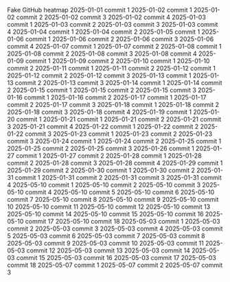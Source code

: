 Fake GitHub heatmap
2025-01-01 commit 1
2025-01-02 commit 1
2025-01-02 commit 2
2025-01-02 commit 3
2025-01-02 commit 4
2025-01-03 commit 1
2025-01-03 commit 2
2025-01-03 commit 3
2025-01-03 commit 4
2025-01-04 commit 1
2025-01-04 commit 2
2025-01-05 commit 1
2025-01-06 commit 1
2025-01-06 commit 2
2025-01-06 commit 3
2025-01-06 commit 4
2025-01-07 commit 1
2025-01-07 commit 2
2025-01-08 commit 1
2025-01-08 commit 2
2025-01-08 commit 3
2025-01-08 commit 4
2025-01-09 commit 1
2025-01-09 commit 2
2025-01-10 commit 1
2025-01-10 commit 2
2025-01-11 commit 1
2025-01-11 commit 2
2025-01-12 commit 1
2025-01-12 commit 2
2025-01-12 commit 3
2025-01-13 commit 1
2025-01-13 commit 2
2025-01-13 commit 3
2025-01-14 commit 1
2025-01-14 commit 2
2025-01-15 commit 1
2025-01-15 commit 2
2025-01-15 commit 3
2025-01-16 commit 1
2025-01-16 commit 2
2025-01-17 commit 1
2025-01-17 commit 2
2025-01-17 commit 3
2025-01-18 commit 1
2025-01-18 commit 2
2025-01-18 commit 3
2025-01-18 commit 4
2025-01-19 commit 1
2025-01-20 commit 1
2025-01-21 commit 1
2025-01-21 commit 2
2025-01-21 commit 3
2025-01-21 commit 4
2025-01-22 commit 1
2025-01-22 commit 2
2025-01-22 commit 3
2025-01-23 commit 1
2025-01-23 commit 2
2025-01-23 commit 3
2025-01-24 commit 1
2025-01-24 commit 2
2025-01-25 commit 1
2025-01-25 commit 2
2025-01-25 commit 3
2025-01-26 commit 1
2025-01-27 commit 1
2025-01-27 commit 2
2025-01-28 commit 1
2025-01-28 commit 2
2025-01-28 commit 3
2025-01-28 commit 4
2025-01-29 commit 1
2025-01-29 commit 2
2025-01-30 commit 1
2025-01-30 commit 2
2025-01-31 commit 1
2025-01-31 commit 2
2025-01-31 commit 3
2025-01-31 commit 4
2025-05-10 commit 1
2025-05-10 commit 2
2025-05-10 commit 3
2025-05-10 commit 4
2025-05-10 commit 5
2025-05-10 commit 6
2025-05-10 commit 7
2025-05-10 commit 8
2025-05-10 commit 9
2025-05-10 commit 10
2025-05-10 commit 11
2025-05-10 commit 12
2025-05-10 commit 13
2025-05-10 commit 14
2025-05-10 commit 15
2025-05-10 commit 16
2025-05-10 commit 17
2025-05-10 commit 18
2025-05-03 commit 1
2025-05-03 commit 2
2025-05-03 commit 3
2025-05-03 commit 4
2025-05-03 commit 5
2025-05-03 commit 6
2025-05-03 commit 7
2025-05-03 commit 8
2025-05-03 commit 9
2025-05-03 commit 10
2025-05-03 commit 11
2025-05-03 commit 12
2025-05-03 commit 13
2025-05-03 commit 14
2025-05-03 commit 15
2025-05-03 commit 16
2025-05-03 commit 17
2025-05-03 commit 18
2025-05-07 commit 1
2025-05-07 commit 2
2025-05-07 commit 3

